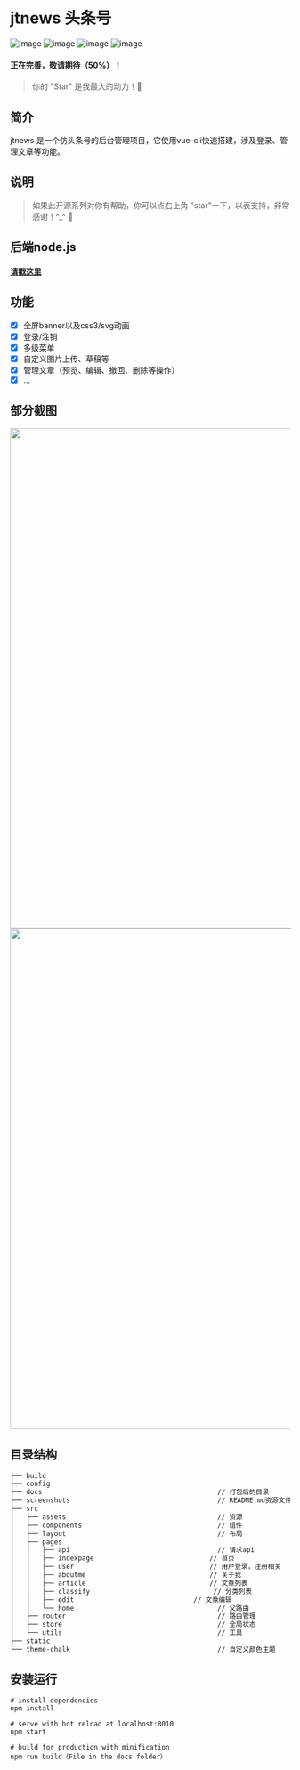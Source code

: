 # jtnews 头条号

![image](https://img.shields.io/badge/vue-2.5.2-blue.svg)
![image](https://img.shields.io/badge/vue--router-3.0.1-blue.svg)
![image](https://img.shields.io/badge/vuex-3.0.1-blue.svg)
![image](https://img.shields.io/badge/element--ui-1.4.7-blue.svg)

#### 正在完善，敬请期待（50%）！
> 你的 "Star" 是我最大的动力！🌹

## 简介

jtnews 是一个仿头条号的后台管理项目，它使用vue-cli快速搭建，涉及登录、管理文章等功能。

## 说明
> 如果此开源系列对你有帮助，你可以点右上角 "star"一下，以表支持，非常感谢！^_^ 🌹

## 后端node.js
#### [请戳这里](https://github.com/Johnnyjintao/jtnews-server)


## 功能
- [x] 全屏banner以及css3/svg动画
- [x] 登录/注销
- [x] 多级菜单
- [x] 自定义图片上传、草稿等
- [x] 管理文章（预览、编辑、撤回、删除等操作）
- [x] ...

## 部分截图
<img src="https://johnnyjintao.github.io/resume/static/wxjt_20190228123850.png" width="900px" style="max-width: 100%;"/>
<img src="https://johnnyjintao.github.io/resume/static/wxjt_20190228124011.png" width="900px" style="max-width: 100%;"/>

## 目录结构

```html
├── build
├── config
├── docs                                        	// 打包后的目录
├── screenshots                                 	// README.md资源文件夹
├── src
│   ├── assets                                    	// 资源
│   ├── components                                	// 组件
│   ├── layout                                    	// 布局
│   ├── pages
│   │   ├── api                                 	// 请求api
│   │   ├── indexpage                             // 首页
│   │   ├── user                                  // 用户登录，注册相关
│   │   ├── aboutme                               // 关于我
│   │   ├── article                               // 文章列表
│   │   ├── classify                               // 分类列表
│   │   ├── edit                              // 文章编辑
│   │   └── home                             	    // 父路由
│   ├── router                                  	// 路由管理
│   ├── store                                   	// 全局状态
│   └── utils                                  	    // 工具
├── static
└── theme-chalk                         			// 自定义颜色主题
```

## 安装运行

```
# install dependencies
npm install

# serve with hot reload at localhost:8010
npm start

# build for production with minification
npm run build（File in the docs folder）
```

